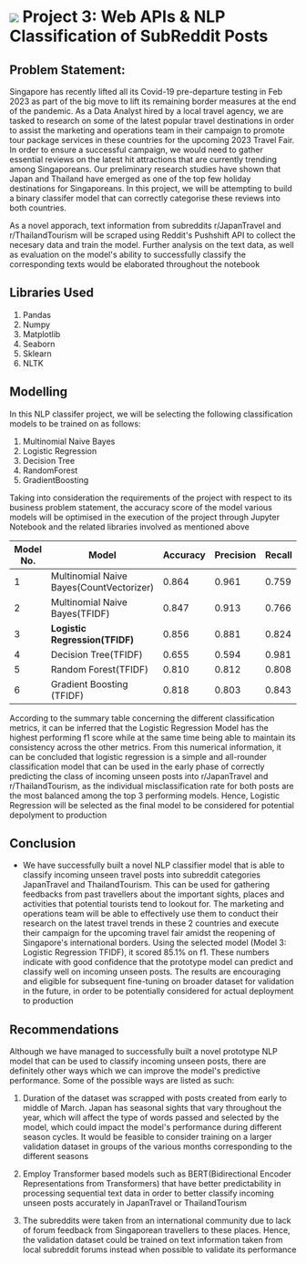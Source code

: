 # ![](https://ga-dash.s3.amazonaws.com/production/assets/logo-9f88ae6c9c3871690e33280fcf557f33.png) Project 3: Web APIs & NLP Classification of SubReddit Posts

## Problem Statement:

Singapore has recently lifted all its Covid-19 pre-departure testing in Feb 2023 as part of the big move to lift its remaining border measures at the end of the pandemic. As a Data Analyst hired by a local travel agency, we are tasked to research on some of the latest popular travel destinations in order to assist the marketing and operations team in their campaign to promote tour package services in these countries for the upcoming 2023 Travel Fair. In order to ensure a successful campaign, we would need to gather essential reviews on the latest hit attractions that are currently trending among Singaporeans. Our preliminary research studies have shown that Japan and Thailand have emerged as one of the top few holiday destinations for Singaporeans. In this project, we will be attempting to build a binary classifer model that can correctly categorise these reviews into both countries.

As a novel apporach, text information from subreddits r/JapanTravel and r/ThailandTourism will be scraped using Reddit's Pushshift API to collect the necesary data and train the model. Further analysis on the text data, as well as evaluation on the model's ability to successfully classify the corresponding texts would be elaborated throughout the notebook

## Libraries Used

1. Pandas
2. Numpy
3. Matplotlib
4. Seaborn
5. Sklearn
6. NLTK

## Modelling

In this NLP classifer project, we will be selecting the following classification models to be trained on as follows:

1. Multinomial Naive Bayes
2. Logistic Regression
3. Decision Tree
4. RandomForest
5. GradientBoosting

Taking into consideration the requirements of the project with respect to its business problem statement, the accuracy score of the model various models will be optimised in the execution of the project through Jupyter Notebook and the related libraries involved as mentioned above

| **Model No.**| **Model** | **Accuracy** | **Precision** | **Recall** | **F1** | **AUC** |
| --- | --- | ---| ---| ---| ---| ---|
| 1 | Multinomial Naive Bayes(CountVectorizer) | 0.864 | 0.961 | 0.759 | 0.848 | 0.95  |
| 2 | Multinomial Naive Bayes(TFIDF) | 0.847 | 0.913 | 0.766 | 0.833 | 0.95    |
| 3 | **Logistic Regression(TFIDF)** | 0.856 | 0.881 | 0.824 | **0.851** | **0.94** |
| 4 | Decision Tree(TFIDF) | 0.655 | 0.594 | 0.981 | 0.740 |  0.68 |
| 5 | Random Forest(TFIDF) | 0.810 | 0.812 | 0.808 | 0.810 |  0.88 |
| 6 | Gradient Boosting (TFIDF) | 0.818 | 0.803 | 0.843 | 0.822 |  0.91 |


According to the summary table concerning the different classification metrics, it can be inferred that the Logistic Regression Model has the highest performing f1 score while at the same time being able to maintain its consistency across the other metrics. From this numerical information, it can be concluded that logistic regression is a simple and all-rounder classification model that can be used in the early phase of correctly predicting the class of incoming unseen posts into r/JapanTravel and r/ThailandTourism, as the individual misclassification rate for both posts are the most balanced among the top 3 performing models. Hence, Logistic Regression will be selected as the final model to be considered for potential depolyment to production



## Conclusion

- We have successfully built a novel NLP classifier model that is able to classify incoming unseen travel posts into subreddit categories JapanTravel and ThailandTourism. This can be used for gathering feedbacks from past travellers about the important sights, places and activities that potential tourists tend to lookout for. The marketing and operations team will be able to effectively use them to conduct their research on the latest travel trends in these 2 countries and execute their campaign for the upcoming travel fair amidst the reopening of Singapore's international borders. Using the selected model (Model 3: Logistic Regression TFIDF), it scored 85.1% on f1. These numbers indicate with good confidence that the prototype model can predict and classify well on incoming unseen posts. The results are encouraging and eligible for subsequent fine-tuning on broader dataset for validation in the future, in order to be potentially considered for actual deployment to production




## Recommendations

Although we have managed to successfully built a novel prototype NLP model that can be used to classify incoming unseen posts, there are definitely other ways which we can improve the model's predictive performance. Some of the possible ways are listed as such:

1. Duration of the dataset was scrapped with posts created from early to middle of March. Japan has seasonal sights that vary throughout the year, which will affect the type of words passed and selected by the model, which could impact the model's performance during different season cycles. It would be feasible to consider training on a larger validation dataset in groups of the various months corresponding to the different seasons


2. Employ Transformer based models such as BERT(Bidirectional Encoder Representations from Transformers) that have better predictability in processing sequential text data in order to better classify incoming unseen posts accurately in JapanTravel or ThailandTourism


3. The subreddits were taken from an international community due to lack of forum feedback from Singaporean travellers to these places. Hence, the validation dataset could be trained on text information taken from local subreddit forums instead when possible to validate its performance